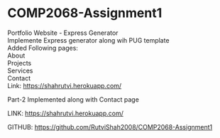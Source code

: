 # COMP2068-Assignment1
Portfolio Website - Express Generator           
Implemente Express generator along wih PUG template         
Added Following pages:            
  About       
  Projects        
  Services        
  Contact       
  Link: https://shahrutvi.herokuapp.com/
                              
   Part-2 Implemented along with Contact page 
      
   LINK: https://shahrutvi.herokuapp.com/
    
   GITHUB: https://github.com/RutviShah2008/COMP2068-Assignment1
